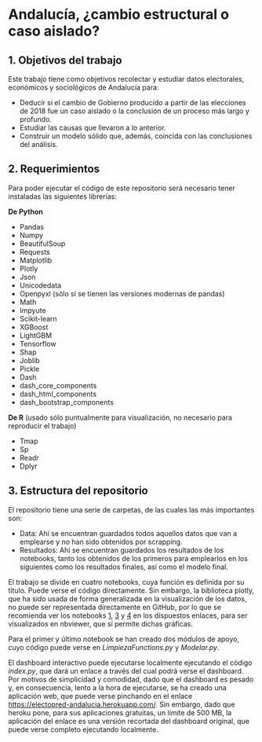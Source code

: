 # Andalucía, ¿cambio estructural o caso aislado?

## 1. Objetivos del trabajo

Este trabajo tiene como objetivos recolectar y estudiar datos electorales, económicos y sociológicos de Andalucía para:
* Deducir si el cambio de Gobierno producido a partir de las elecciones de 2018 fue un caso aislado o la conclusión de un proceso más largo y profundo.
* Estudiar las causas que llevaron a lo anterior.
* Construir un modelo sólido que, además, coincida con las conclusiones del análisis.

## 2. Requerimientos

Para poder ejecutar el código de este repositorio será necesario tener instaladas las siguientes librerías:

**De Python**

* Pandas
* Numpy
* BeautifulSoup
* Requests
* Matplotlib
* Plotly
* Json
* Unicodedata
* Openpyxl (sólo si se tienen las versiones modernas de pandas)
* Math
* Impyute
* Scikit-learn
* XGBoost
* LightGBM
* Tensorflow
* Shap
* Joblib
* Pickle
* Dash
* dash_core_components
* dash_html_components
* dash_bootstrap_components

**De R** (usado sólo puntualmente para visualización, no necesario para reproducir el trabajo)

* Tmap
* Sp
* Readr
* Dplyr

## 3. Estructura del repositorio

El repositorio tiene una serie de carpetas, de las cuales las más importantes son:

* Data: Ahí se encuentran guardados todos aquellos datos que van a emplearse y no han sido obtenidos por scrapping.
* Resultados: Ahí se encuentran guardados los resultados de los notebooks, tanto los obtenidos de los primeros para emplearlos en los siguientes como los resultados finales, así como el modelo final.

El trabajo se divide en cuatro notebooks, cuya función es definida por su título. Puede verse el código directamente. Sin embargo, la biblioteca plotly, que ha sido usada de forma generalizada en la visualización de los datos, no puede ser representada directamente en GitHub, por lo que se recomienda ver los notebooks [1](https://nbviewer.jupyter.org/github/AChaminade/TFM/blob/master/1.%20Recolecci%C3%B3n%20y%20Limpieza%20de%20datos.ipynb), [3](https://nbviewer.jupyter.org/github/AChaminade/TFM/blob/master/3.%20An%C3%A1lisis%20de%20datos.ipynb) y [4](https://nbviewer.jupyter.org/github/AChaminade/TFM/blob/master/4.%20Modelado%20de%20datos.ipynb) en los dispuestos enlaces, para ser visualizados en nbviewer, que sí permite dichas gráficas.

Para el primer y último notebook se han creado dos módulos de apoyo, cuyo código puede verse en *LimpiezaFunctions.py* y *Modelar.py*.

El dashboard interactivo puede ejecutarse localmente ejecutando el código *index.py*, que dará un enlace a través del cual podrá verse el dashboard. Por motivos de simplicidad y comodidad, dado que el dashboard es pesado y, en consecuencia, lento a la hora de ejecutarse, se ha creado una aplicación web, que puede verse pinchando en el enlace https://electopred-andalucia.herokuapp.com/. Sin embargo, dado que heroku pone, para sus aplicaciones gratuitas, un límite de 500 MB, la aplicación del enlace es una versión recortada del dashboard original, que puede verse completo ejecutando localmente.
